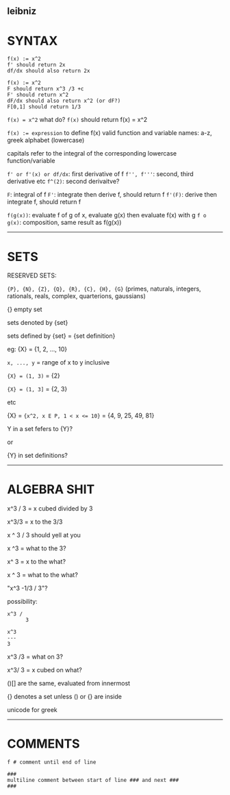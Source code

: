 ## leibniz

# SYNTAX
```
f(x) := x^2
f' should return 2x
df/dx should also return 2x

f(x) := x^2
F should return x^3 /3 +c
F' should return x^2
dF/dx should also return x^2 (or dF?)
F[0,1] should return 1/3 
```
`f(x) = x^2` what do?
`f(x)` should return f(x) = x^2

`f(x) := expression` to define f(x)
valid function and variable names: a-z, greek alphabet (lowercase)

capitals refer to the integral of the corresponding lowercase function/variable

`f' or f'(x) or df/dx`: first derivative of f
`f'', f'''`: second, third derivative etc
`f^(2)`: second derivaitve?

`F`: integral of f
`F'`: integrate then derive f, should return f
`f'(F)`: derive then integrate f, should return f

`f(g(x))`: evaluate f of g of x, evaluate g(x) then evaluate f(x) with g
`f o g(x)`: composition, same result as f(g(x))

---

# SETS

RESERVED SETS:

`{P}, {N}, {Z}, {Q}, {R}, {C}, {H}, {G}`
(primes, naturals, integers, rationals, reals, complex, quarterions, gaussians)

{} empty set

sets denoted by {set}

sets defined by {set} = {set definition}

eg: {X} = {1, 2, ..., 10}

`x, ..., y` = range of x to y inclusive

`{X} = (1, 3)` = {2}

`{X} = (1, 3]` = {2, 3}

etc

{X} = `{x^2, x E P, 1 < x <= 10}` = {4, 9, 25, 49, 81}

Y in a set fefers to {Y}?

or

{Y} in set definitions?

---

# ALGEBRA SHIT

x^3 / 3 = x cubed divided by 3

x^3/3 = x to the 3/3

x ^ 3 / 3 should yell at you

x ^3 = what to the 3?

x^ 3 = x to the what?

x ^ 3 = what to the what?

"x^3 -1/3 / 3"?

possibility: 

```
x^3 /
      3
```
```
x^3
---
3
```

x^3 /3 = what on 3?

x^3/ 3 = x cubed on what?

()[] are the same, evaluated from innermost

{} denotes a set unless () or {} are inside

unicode for greek

---

# COMMENTS
```
f # comment until end of line

###
multiline comment between start of line ### and next ###
###
```

